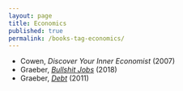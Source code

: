 ```yaml
---
layout: page
title: Economics
published: true
permalink: /books-tag-economics/
---
```


* Cowen, _Discover Your Inner Economist_ (2007) 
* Graeber, _<a id="graeber-bullshit-jobs" class="internal-link" href="/graeber-bullshit-jobs/">Bullshit Jobs</a>_ (2018) 
* Graeber, _<a id="graeber-debt" class="internal-link" href="/graeber-debt/">Debt</a>_ (2011) 
